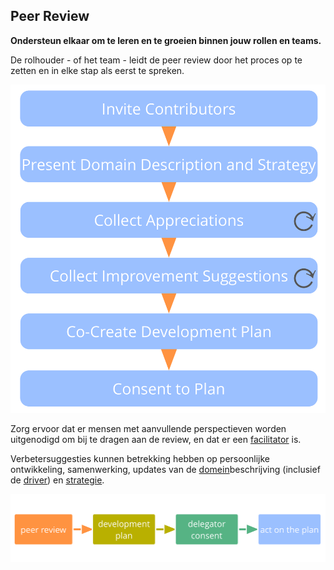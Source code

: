 ## Peer Review

**Ondersteun elkaar om te leren en te groeien binnen jouw rollen en teams.**

De rolhouder - of het team - leidt de peer review door het proces op te zetten en in elke stap als eerst te spreken.

![Peer review proces](img/process/peer-review.png)

Zorg ervoor dat er mensen met aanvullende perspectieven worden uitgenodigd om bij te dragen aan de review, en dat er een [facilitator](section:facilitate-meetings) is.

Verbetersuggesties kunnen betrekking hebben op persoonlijke ontwikkeling, samenwerking, updates van de [domein](glossary:domain)beschrijving (inclusief de [driver](glossary:organizational-driver)) en [strategie](glossary:strategy).

![De voortdurende verbetering van het vermogen van mensen om effectief te zijn in hun rollen en samen te werken in een team](img/evolution/development-process.png)